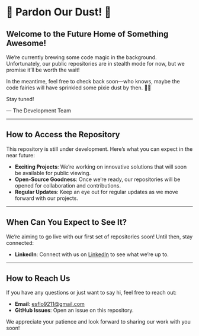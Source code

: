 # 🚧 Pardon Our Dust! 🚧

## Welcome to the Future Home of Something Awesome!

We’re currently brewing some code magic in the background. Unfortunately, our public repositories are in stealth mode for now, but we promise it’ll be worth the wait!

In the meantime, feel free to check back soon—who knows, maybe the code fairies will have sprinkled some pixie dust by then. 🧚‍♂️

Stay tuned!

— The Development Team

---

## How to Access the Repository

This repository is still under development. Here’s what you can expect in the near future:

- **Exciting Projects**: We’re working on innovative solutions that will soon be available for public viewing.
- **Open-Source Goodness**: Once we’re ready, our repositories will be opened for collaboration and contributions.
- **Regular Updates**: Keep an eye out for regular updates as we move forward with our projects.

---

## When Can You Expect to See It?

We’re aiming to go live with our first set of repositories soon! Until then, stay connected:

- **LinkedIn**: Connect with us on [LinkedIn](https://www.linkedin.com/in/esteban-florido-vega-4ab05814a/) to see what we’re up to.

---

## How to Reach Us

If you have any questions or just want to say hi, feel free to reach out:

- **Email**: [esflo9211@gmail.com](mailto:esflo9211@gmail.com)
- **GitHub Issues**: Open an issue on this repository.

We appreciate your patience and look forward to sharing our work with you soon!

